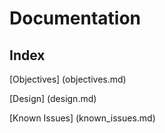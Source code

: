 # Documentation

## Index

[Objectives] (objectives.md)

[Design] (design.md)

[Known Issues] (known_issues.md)
